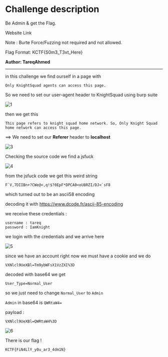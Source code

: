 # Challenge description

Be Admin & get the Flag.

Website Link

Note : Burte Force/Fuzzing not required and not allowed.

Flag Format: KCTF{S0m3_T3xt_Here}

**Author: TareqAhmed**

-----------------------------------------------------------

in this challenge we find ourself in a page with 

```
Only KnightSquad agents can access this page.
```
So we need to set our user-agent header to KnightSquad using burp suite

![1](https://user-images.githubusercontent.com/58823465/150653871-b9416477-fd8f-48d5-a963-fbc81e51f79f.png)


then we get this 

```
This page refers to knight squad home network. So, Only Knight Squad home network can access this page.
```
==>  We need to set our **Referer** header to **localhost** 

![3](https://user-images.githubusercontent.com/58823465/150653878-fc3aba21-b38a-474f-b9aa-3925794666f7.png)


Checking the source code we find a jsfuck 

![4](https://user-images.githubusercontent.com/58823465/150653901-886489ea-a192-4be5-b5b5-96887b02004a.png)

from the jsfuck code we get this weird string 

``` F`V,7DIIBn+?CWe@<,q!$?0EpF*DPCA0<oU8RZI/DJ<`sF8 ```

which turned out to be an ascii58 encoding 

decoding it with https://www.dcode.fr/ascii-85-encoding 

we receive these credentials :
``` 
username : tareq
password : IamKnight
```
we login with the credentials and we arrive here 

![5](https://user-images.githubusercontent.com/58823465/150653908-92d24f0a-058e-4c33-aa50-4bc3fda7cb83.png)


since we have an account right now we must have a cookie and we do 

```VXNlcl9UeXBl=Tm9ybWFsX1VzZXI%3D```

decoded with base64 we get 

``` User_Type=Normal_User ```

so we just need to change ```Normal_User``` to ```Admin```

 ```Admin``` in base64 is ```QWRtaW4=```

payload :
``` 
VXNlcl9UeXBl=QWRtaW4%3D
``` 
![6](https://user-images.githubusercontent.com/58823465/150653915-0aafbc27-abc0-4753-9f0f-f0576c90dff6.png)

There is our flag !

``` KCTF{FiN4LlY_y0u_ar3_4dm1N}  ```
